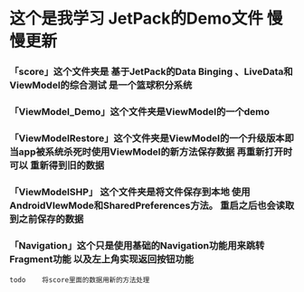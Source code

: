 # 这个是我学习 JetPack的Demo文件 慢慢更新
### 「score」这个文件夹是 基于JetPack的Data Binging 、LiveData和ViewModel的综合测试 是一个篮球积分系统
### 「ViewModel_Demo」这个文件夹是ViewModel的一个demo
### 「ViewModelRestore」这个文件夹是ViewModel的一个升级版本即当app被系统杀死时使用ViewModel的新方法保存数据 再重新打开时可以 重新得到旧的数据
### 「ViewModelSHP」 这个文件夹是将文件保存到本地 使用AndroidVIewMode和SharedPreferences方法。 重启之后也会读取到之前保存的数据
### 「Navigation」这个只是使用基础的Navigation功能用来跳转Fragment功能 以及左上角实现返回按钮功能 





    todo    将score里面的数据用新的方法处理 

